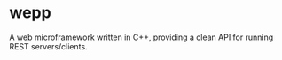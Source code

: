 # wepp
A web microframework written in C++, providing a clean API for running REST servers/clients.
